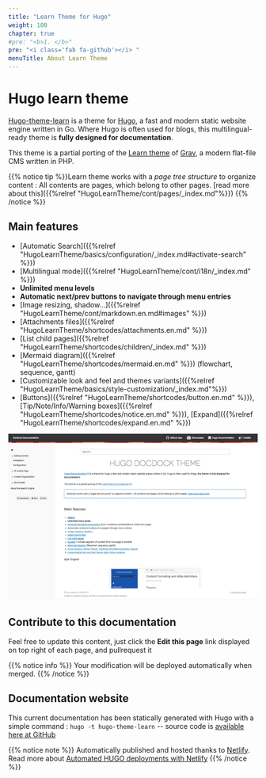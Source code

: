 ```yaml
---
title: "Learn Theme for Hugo"
weight: 100
chapter: true
#pre: "<b>1. </b>"
pre: "<i class='fab fa-github'></i> "
menuTitle: About Learn Theme
---
```


# Hugo learn theme

[Hugo-theme-learn](http://github.com/matcornic/hugo-theme-learn) is a theme for [Hugo](https://gohugo.io/), a fast and modern static website engine written in Go. Where Hugo is often used for blogs, this multilingual-ready theme is **fully designed for documentation**.

This theme is a partial porting of the [Learn theme](http://learn.getgrav.org/) of [Grav](https://getgrav.org/), a modern flat-file CMS written in PHP.

{{% notice tip %}}Learn theme works with a _page tree structure_ to organize content : All contents are pages, which belong to other pages. [read more about this]({{%relref "HugoLearnTheme/cont/pages/_index.md"%}})
{{% /notice %}}

## Main features

* [Automatic Search]({{%relref "HugoLearnTheme/basics/configuration/_index.md#activate-search" %}})
* [Multilingual mode]({{%relref "HugoLearnTheme/cont/i18n/_index.md" %}})
* **Unlimited menu levels**
* **Automatic next/prev buttons to navigate through menu entries**
* [Image resizing, shadow...]({{%relref "HugoLearnTheme/cont/markdown.en.md#images" %}})
* [Attachments files]({{%relref "HugoLearnTheme/shortcodes/attachments.en.md" %}})
* [List child pages]({{%relref "HugoLearnTheme/shortcodes/children/_index.md" %}})
* [Mermaid diagram]({{%relref "HugoLearnTheme/shortcodes/mermaid.en.md" %}}) (flowchart, sequence, gantt)
* [Customizable look and feel and themes variants]({{%relref "HugoLearnTheme/basics/style-customization/_index.md"%}})
* [Buttons]({{%relref "HugoLearnTheme/shortcodes/button.en.md" %}}), [Tip/Note/Info/Warning boxes]({{%relref "HugoLearnTheme/shortcodes/notice.en.md" %}}), [Expand]({{%relref "HugoLearnTheme/shortcodes/expand.en.md" %}})

![Screenshot](https://github.com/matcornic/hugo-theme-learn/raw/master/images/screenshot.png?width=40pc&classes=shadow)

## Contribute to this documentation
Feel free to update this content, just click the **Edit this page** link displayed on top right of each page, and pullrequest it

{{% notice info %}}
Your modification will be deployed automatically when merged.
{{% /notice %}}

## Documentation website
This current documentation has been statically generated with Hugo with a simple command : `hugo -t hugo-theme-learn` -- source code is [available here at GitHub](https://github.com/matcornic/hugo-theme-learn)

{{% notice note %}}
Automatically published and hosted thanks to [Netlify](https://www.netlify.com/). Read more about [Automated HUGO deployments with Netlify](https://www.netlify.com/blog/2015/07/30/hosting-hugo-on-netlifyinsanely-fast-deploys/)
{{% /notice %}}
